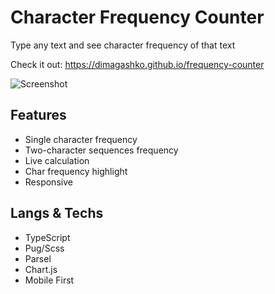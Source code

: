 # Character Frequency Counter

Type any text and see character frequency of that text

Check it out: https://dimagashko.github.io/frequency-counter

![Screenshot](./src/img/frequency-counter.png)

## Features

- Single character frequency
- Two-character sequences frequency
- Live calculation
- Char frequency highlight
- Responsive

## Langs & Techs

- TypeScript
- Pug/Scss
- Parsel
- Chart.js
- Mobile First
